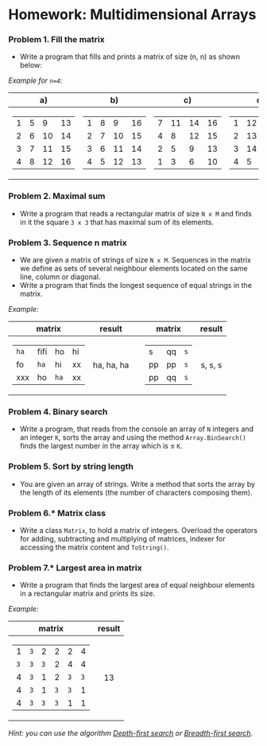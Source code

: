 Homework: Multidimensional Arrays
=================================

### Problem 1. Fill the matrix
*	Write a program that fills and prints a matrix of size (n, n) as shown below:

_Example for `n=4`:_

| a) | b) | c) | d)* |
|:--:|:--:|:--:|:---:|
|  <table><tbody><tr><td>1</td><td>5</td><td>9</td><td>13</td></tr><tr><td>2</td><td>6</td><td>10</td><td>14</td></tr><tr><td>3</td><td>7</td><td>11</td><td>15</td></tr><tr><td>4</td><td>8</td><td>12</td><td>16</td></tr></tbody></table>  |  <table><tbody><tr><td>1</td><td>8</td><td>9</td><td>16</td></tr><tr><td>2</td><td>7</td><td>10</td><td>15</td></tr><tr><td>3</td><td>6</td><td>11</td><td>14</td></tr><tr><td>4</td><td>5</td><td>12</td><td>13</td></tr></tbody></table>  |  <table><tbody><tr><td>7</td><td>11</td><td>14</td><td>16</td></tr><tr><td>4</td><td>8</td><td>12</td><td>15</td></tr><tr><td>2</td><td>5</td><td>9</td><td>13</td></tr><tr><td>1</td><td>3</td><td>6</td><td>10</td></tr></tbody></table>  |  <table><tbody><tr><td>1</td><td>12</td><td>11</td><td>10</td></tr><tr><td>2</td><td>13</td><td>16</td><td>9</td></tr><tr><td>3</td><td>14</td><td>15</td><td>8</td></tr><tr><td>4</td><td>5</td><td>6</td><td>7</td></tr></tbody></table>  |

### Problem 2. Maximal sum
*	Write a program that reads a rectangular matrix of size `N x M` and finds in it the square `3 x 3` that has maximal sum of its elements.

### Problem 3. Sequence n matrix
*	We are given a matrix of strings of size `N x M`. Sequences in the matrix we define as sets of several neighbour elements located on the same line, column or diagonal.
*	Write a program that finds the longest sequence of equal strings in the matrix.

_Example:_

| matrix |   result   |   | matrix |   result   |
|:------:|:----------:|:-:|:------:|:----------:|
| <table><tbody><tr><td>`ha`</td><td>fifi</td><td>ho</td><td>hi</td></tr><tr><td>fo</td><td>`ha`</td><td>hi</td><td>xx</td></tr><tr><td>xxx</td><td>ho</td><td>`ha`</td><td>xx</td></tr></tbody></table> | ha, ha, ha |   | <table><tbody><tr><td>s</td><td>qq</td><td>`s`</td></tr><tr><td>pp</td><td>pp</td><td>`s`</td></tr><tr><td>pp</td><td>qq</td><td>`s`</td></tr></tbody></table> | s, s, s |

### Problem 4. Binary search
*	Write a program, that reads from the console an array of `N` integers and an integer `K`, sorts the array and using the method `Array.BinSearch()` finds the largest number in the array which is &#8804; `K`. 

### Problem 5. Sort by string length
*	You are given an array of strings. Write a method that sorts the array by the length of its elements (the number of characters composing them).

### Problem 6.* Matrix class
*	Write a class `Matrix`, to hold a matrix of integers. Overload the operators for adding, subtracting and multiplying of matrices, indexer for accessing the matrix content and `ToString()`.

### Problem 7.* Largest area in matrix
*	Write a program that finds the largest area of equal neighbour elements in a rectangular matrix and prints its size.

_Example:_

| matrix |   result   |
|:------:|:----------:|
| <table><tbody><tr><td>1</td><td>`3`</td><td>2</td><td>2</td><td>2</td><td>4</td></tr><tr><td>`3`</td><td>`3`</td><td>`3`</td><td>2</td><td>4</td><td>4</td></tr><tr><td>4</td><td>`3`</td><td>1</td><td>2</td><td>`3`</td><td>`3`</td></tr><tr><td>4</td><td>`3`</td><td>1</td><td>`3`</td><td>`3`</td><td>1</td></tr><tr><td>4</td><td>`3`</td><td>`3`</td><td>`3`</td><td>1</td><td>1</td></tr></tbody></table> | 13 |

_Hint: you can use the algorithm [Depth-first search](http://en.wikipedia.org/wiki/Depth-first_search) or [Breadth-first search](http://en.wikipedia.org/wiki/Breadth-first_search)._
